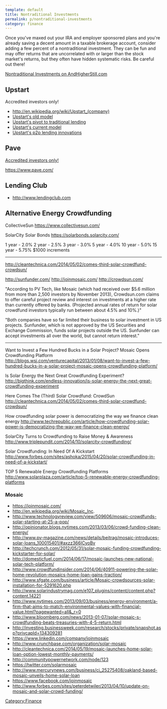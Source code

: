 ```yaml
---
template: default
title: Nontraditional Investments
permalink: p/nontraditional-investments
category: finance
---
```


Once you've maxed out your IRA and employer sponsored plans and you're already saving a decent amount in a taxable brokerage account, consider adding a few percent of a nontraditional investment. They can be fun and may offer returns that are uncorrelated with or larger than the stock market's returns, but they often have hidden systematic risks. Be careful out there!

[Nontraditional Investments on AndHigherStill.com](http://www.andhigherstill.com/2013/09/nontraditional-investments.html)

Upstart
-------

Accredited investors only!

-   <http://en.wikipedia.org/wiki/Upstart_(company)>
-   [Upstart's old model](http://www.forbes.com/sites/alisongriswold/2012/08/10/upstart-can-crowdfunding-your-education-and-career-really-work/)
-   [Upstart's pivot to traditional lending](http://www.bizjournals.com/sanjose/news/2014/05/23/why-upstart-abandoned-education-crowdfunding-to.html?page=all)
-   [Upstart's current model](http://www.slate.com/articles/technology/technology/2014/04/upstart_launches_apr_loans_a_new_way_for_twentysomethings_to_get_a_line.html)
-   [Upstart's p2p lending innovations](http://www.lendacademy.com/upstart-makes-changes-today-that-benefit-investors/)

Pave
----

[Accredited investors only!](http://support.pave.com/hc/en-us/articles/200410187-Who-can-become-a-Backer-)

<https://www.pave.com/>

Lending Club
------------

-   <http://www.lendingclub.com>

Alternative Energy Crowdfunding
-------------------------------

CollectiveSun <https://www.collectivesun.com/>

SolarCity Solar Bonds <https://solarbonds.solarcity.com/>

1 year - 2.0% 2 year - 2.5% 3 year - 3.0% 5 year - 4.0% 10 year - 5.0% 15 year - 5.75% $1000 increments

------------------------------------------------------------------------

<http://cleantechnica.com/2014/05/02/comes-third-solar-crowdfund-crowdsun/>

<http://sunfunder.com/> <http://joinmosaic.com/> <http://crowdsun.com/>

"According to PV Tech, like Mosaic (which had received over $5.6 million from more than 2,500 investors by November 2013), Crowdsun.com claims to offer careful project review and interest on investments at a higher rate than currently offered by banks. (Projected annual rates of return for solar crowdfund investors typically run between about 4.5% and 10%.)"

"Both companies have so far limited their business to solar investment in US projects. Sunfunder, which is not approved by the US Securities and Exchange Commission, funds solar projects outside the US. Sunfunder can accept investments all over the world, but cannot return interest."

------------------------------------------------------------------------

Want to Invest a Few Hundred Bucks in a Solar Project? Mosaic Opens Crowdfunding Platform <http://blogs.wsj.com/venturecapital/2013/01/08/want-to-invest-a-few-hundred-bucks-in-a-solar-project-mosaic-opens-crowdfunding-platform/>

Is Solar Energy the Next Great Crowdfunding Experiment? <http://bigthink.com/endless-innovation/is-solar-energy-the-next-great-crowdfunding-experiment>

Here Comes The (Third) Solar Crowdfund: CrowdSun <http://cleantechnica.com/2014/05/02/comes-third-solar-crowdfund-crowdsun/>

How crowdfunding solar power is democratizing the way we finance clean energy <http://www.techrepublic.com/article/how-crowdfunding-solar-power-is-democratizing-the-way-we-finance-clean-energy/>

SolarCity Turns to Crowdfunding to Raise Money & Awareness <http://www.triplepundit.com/2014/10/solarcity-crowdfunding/>

Solar Crowdfunding: In Need Of A Kickstart <http://www.forbes.com/sites/ashoka/2015/04/20/solar-crowdfunding-in-need-of-a-kickstart/>

TOP 5 Renewable Energy Crowdfunding Platforms <http://www.solarplaza.com/article/top-5-renewable-energy-crowdfunding-platforms>

### Mosaic

-   <https://joinmosaic.com/>
-   <http://en.wikipedia.org/wiki/Mosaic_Inc>.
-   <http://www.technologyreview.com/view/509606/mosaic-crowdfunds-solar-starting-at-25-a-pop/>
-   <http://opinionator.blogs.nytimes.com/2013/03/06/crowd-funding-clean-energy/>
-   <http://www.pv-magazine.com/news/details/beitrag/mosaic-introduces-solar-loans_100015401/#axzz366ICyoBv>
-   <http://techcrunch.com/2012/05/31/solar-mosaic-funding-crowdfunding-kickstarter-for-solar/>
-   <http://domesticfuel.com/2014/06/17/mosaic-launches-new-national-solar-tech-platform/>
-   <http://www.crowdfundinsider.com/2014/06/40911-powering-the-solar-home-revolution-mosaics-home-loan-gains-traction/>
-   <http://www.sfgate.com/business/article/Mosaic-crowdsources-solar-installation-for-5291620.php>
-   <http://www.solarindustrymag.com/e107_plugins/content/content.php?content.14221>
-   <http://www.nytimes.com/2013/09/03/business/energy-environment/a-firm-that-aims-to-match-environmental-values-with-financial-value.html?pagewanted=all&_r=0>
-   <http://www.bloomberg.com/news/2013-01-07/solar-mosaic-s-crowdfunding-beats-treasuries-with-4-5-return.html>
-   <http://investing.businessweek.com/research/stocks/private/snapshot.asp?privcapId=134309281>
-   <https://www.linkedin.com/company/joinmosaic>
-   <http://www.crunchbase.com/organization/solar-mosaic>
-   <http://cleantechnica.com/2014/05/19/mosaic-launches-home-solar-loan-option-lowest-monthly-payments/>
-   <http://communitypowernetwork.com/node/123>
-   <https://twitter.com/solarmosaic>
-   <http://www.mercurynews.com/business/ci_25275408/oakland-based-mosaic-unveils-home-solar-loan>
-   <https://www.facebook.com/joinmosaic>
-   <http://www.forbes.com/sites/peterdetwiler/2013/04/10/update-on-mosaic-and-solar-crowd-funding/>

[Category:Finance](/Category:Finance "wikilink")
